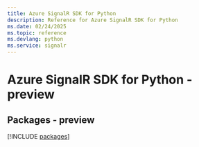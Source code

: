 ```yaml
---
title: Azure SignalR SDK for Python
description: Reference for Azure SignalR SDK for Python
ms.date: 02/24/2025
ms.topic: reference
ms.devlang: python
ms.service: signalr
---
```

# Azure SignalR SDK for Python - preview
## Packages - preview
[!INCLUDE [packages](signalr-index.md)]
